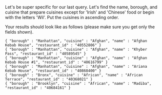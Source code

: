 Let's be super specific for our last query. Let's find the name, borough,
and cuisine that prepare cuisines except for 'Irish' and 'Chinese' food or
begin with the letters 'Wil'. Put the cuisines in ascending order.

Your results should look like as follows (please make sure you get only
the fields shown).


```
{ "borough" : "Manhattan", "cuisine" : "Afghan", "name" : "Afghan Kebab House", "restaurant_id" : "40552806" }
{ "borough" : "Manhattan", "cuisine" : "Afghan", "name" : "Khyber Pass", "restaurant_id" : "40589545" }
{ "borough" : "Manhattan", "cuisine" : "Afghan", "name" : "Afghan Kebab House #1", "restaurant_id" : "40616799" }
{ "borough" : "Manhattan", "cuisine" : "Afghan", "name" : "Ariana Kebab House", "restaurant_id" : "40868400" }
{ "borough" : "Bronx", "cuisine" : "African", "name" : "African Terrace", "restaurant_id" : "40368021" }
{ "borough" : "Brooklyn", "cuisine" : "African", "name" : "Madiba", "restaurant_id" : "40684161" }
```
